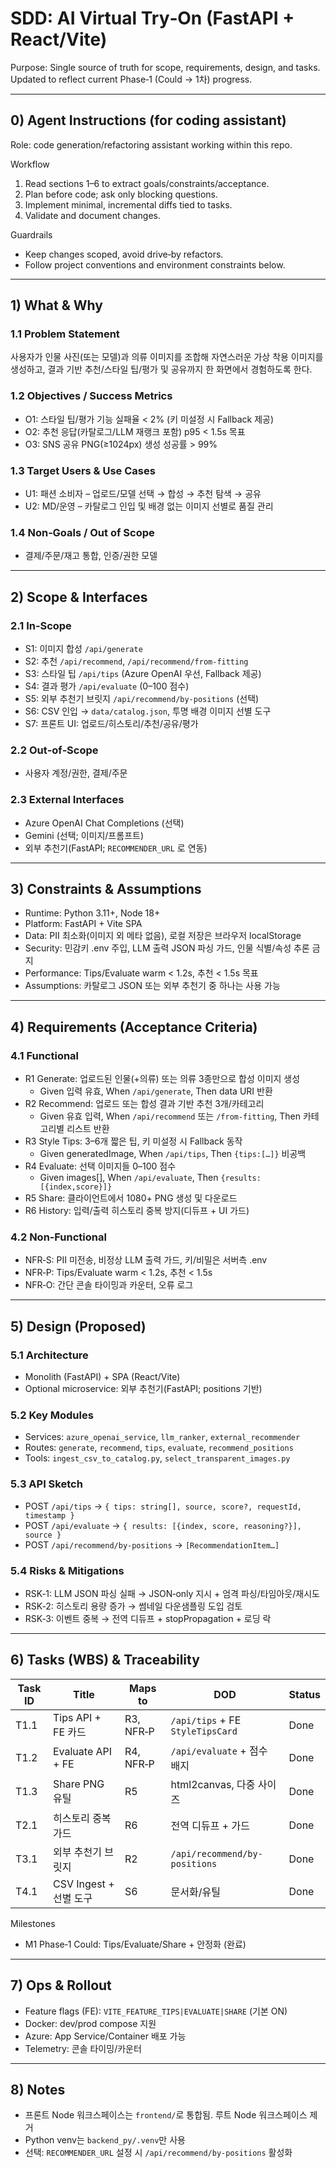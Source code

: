 # SDD: AI Virtual Try‑On (FastAPI + React/Vite)

Purpose: Single source of truth for scope, requirements, design, and tasks. Updated to reflect current Phase‑1 (Could → 1차) progress.

---

## 0) Agent Instructions (for coding assistant)

Role: code generation/refactoring assistant working within this repo.

Workflow
1) Read sections 1–6 to extract goals/constraints/acceptance.
2) Plan before code; ask only blocking questions.
3) Implement minimal, incremental diffs tied to tasks.
4) Validate and document changes.

Guardrails
- Keep changes scoped, avoid drive‑by refactors.
- Follow project conventions and environment constraints below.

---

## 1) What & Why

### 1.1 Problem Statement
사용자가 인물 사진(또는 모델)과 의류 이미지를 조합해 자연스러운 가상 착용 이미지를 생성하고, 결과 기반 추천/스타일 팁/평가 및 공유까지 한 화면에서 경험하도록 한다.

### 1.2 Objectives / Success Metrics
- O1: 스타일 팁/평가 기능 실패율 < 2% (키 미설정 시 Fallback 제공)
- O2: 추천 응답(카탈로그/LLM 재랭크 포함) p95 < 1.5s 목표
- O3: SNS 공유 PNG(≥1024px) 생성 성공률 > 99%

### 1.3 Target Users & Use Cases
- U1: 패션 소비자 – 업로드/모델 선택 → 합성 → 추천 탐색 → 공유
- U2: MD/운영 – 카탈로그 인입 및 배경 없는 이미지 선별로 품질 관리

### 1.4 Non‑Goals / Out of Scope
- 결제/주문/재고 통합, 인증/권한 모델

---

## 2) Scope & Interfaces

### 2.1 In‑Scope
- S1: 이미지 합성 `/api/generate`
- S2: 추천 `/api/recommend`, `/api/recommend/from-fitting`
- S3: 스타일 팁 `/api/tips` (Azure OpenAI 우선, Fallback 제공)
- S4: 결과 평가 `/api/evaluate` (0–100 점수)
- S5: 외부 추천기 브릿지 `/api/recommend/by-positions` (선택)
- S6: CSV 인입 → `data/catalog.json`, 투명 배경 이미지 선별 도구
- S7: 프론트 UI: 업로드/히스토리/추천/공유/평가

### 2.2 Out‑of‑Scope
- 사용자 계정/권한, 결제/주문

### 2.3 External Interfaces
- Azure OpenAI Chat Completions (선택)
- Gemini (선택; 이미지/프롬프트)
- 외부 추천기(FastAPI; `RECOMMENDER_URL` 로 연동)

---

## 3) Constraints & Assumptions
- Runtime: Python 3.11+, Node 18+
- Platform: FastAPI + Vite SPA
- Data: PII 최소화(이미지 외 메타 없음), 로컬 저장은 브라우저 localStorage
- Security: 민감키 .env 주입, LLM 출력 JSON 파싱 가드, 인물 식별/속성 추론 금지
- Performance: Tips/Evaluate warm < 1.2s, 추천 < 1.5s 목표
- Assumptions: 카탈로그 JSON 또는 외부 추천기 중 하나는 사용 가능

---

## 4) Requirements (Acceptance Criteria)

### 4.1 Functional
- R1 Generate: 업로드된 인물(+의류) 또는 의류 3종만으로 합성 이미지 생성
  - Given 입력 유효, When `/api/generate`, Then data URI 반환
- R2 Recommend: 업로드 또는 합성 결과 기반 추천 3개/카테고리
  - Given 유효 입력, When `/api/recommend` 또는 `/from-fitting`, Then 카테고리별 리스트 반환
- R3 Style Tips: 3–6개 짧은 팁, 키 미설정 시 Fallback 동작
  - Given generatedImage, When `/api/tips`, Then `{tips:[…]}` 비공백
- R4 Evaluate: 선택 이미지들 0–100 점수
  - Given images[], When `/api/evaluate`, Then `{results:[{index,score}]}`
- R5 Share: 클라이언트에서 1080+ PNG 생성 및 다운로드
- R6 History: 입력/출력 히스토리 중복 방지(디듀프 + UI 가드)

### 4.2 Non‑Functional
- NFR‑S: PII 미전송, 비정상 LLM 출력 가드, 키/비밀은 서버측 .env
- NFR‑P: Tips/Evaluate warm < 1.2s, 추천 < 1.5s
- NFR‑O: 간단 콘솔 타이밍과 카운터, 오류 로그

---

## 5) Design (Proposed)

### 5.1 Architecture
- Monolith (FastAPI) + SPA (React/Vite)
- Optional microservice: 외부 추천기(FastAPI; positions 기반)

### 5.2 Key Modules
- Services: `azure_openai_service`, `llm_ranker`, `external_recommender`
- Routes: `generate`, `recommend`, `tips`, `evaluate`, `recommend_positions`
- Tools: `ingest_csv_to_catalog.py`, `select_transparent_images.py`

### 5.3 API Sketch
- POST `/api/tips` → `{ tips: string[], source, score?, requestId, timestamp }`
- POST `/api/evaluate` → `{ results: [{index, score, reasoning?}], source }`
- POST `/api/recommend/by-positions` → `[RecommendationItem…]`

### 5.4 Risks & Mitigations
- RSK‑1: LLM JSON 파싱 실패 → JSON‑only 지시 + 엄격 파싱/타임아웃/재시도
- RSK‑2: 히스토리 용량 증가 → 썸네일 다운샘플링 도입 검토
- RSK‑3: 이벤트 중복 → 전역 디듀프 + stopPropagation + 로딩 락

---

## 6) Tasks (WBS) & Traceability

| Task ID | Title | Maps to | DOD | Status |
|---|---|---|---|---|
| T1.1 | Tips API + FE 카드 | R3, NFR‑P | `/api/tips` + FE `StyleTipsCard` | Done |
| T1.2 | Evaluate API + FE | R4, NFR‑P | `/api/evaluate` + 점수 배지 | Done |
| T1.3 | Share PNG 유틸 | R5 | html2canvas, 다중 사이즈 | Done |
| T2.1 | 히스토리 중복 가드 | R6 | 전역 디듀프 + 가드 | Done |
| T3.1 | 외부 추천기 브릿지 | R2 | `/api/recommend/by-positions` | Done |
| T4.1 | CSV Ingest + 선별 도구 | S6 | 문서화/유틸 | Done |

Milestones
- M1 Phase‑1 Could: Tips/Evaluate/Share + 안정화 (완료)

---

## 7) Ops & Rollout
- Feature flags (FE): `VITE_FEATURE_TIPS|EVALUATE|SHARE` (기본 ON)
- Docker: dev/prod compose 지원
- Azure: App Service/Container 배포 가능
- Telemetry: 콘솔 타이밍/카운터

---

## 8) Notes
- 프론트 Node 워크스페이스는 `frontend/`로 통합됨. 루트 Node 워크스페이스 제거
- Python venv는 `backend_py/.venv`만 사용
- 선택: `RECOMMENDER_URL` 설정 시 `/api/recommend/by-positions` 활성화

